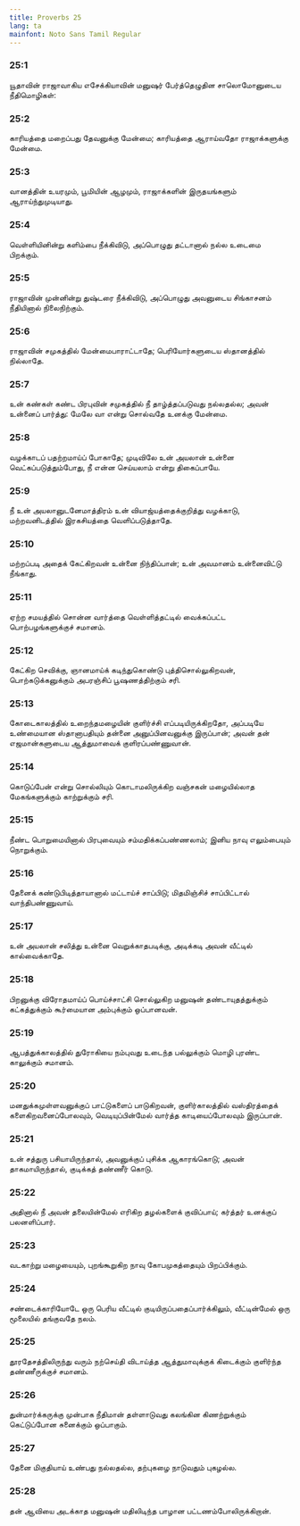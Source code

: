 ```yaml
---
title: Proverbs 25
lang: ta
mainfont: Noto Sans Tamil Regular
---
```


###  25:1

யூதாவின் ராஜாவாகிய எசேக்கியாவின் மனுஷர் பேர்த்தெழுதின சாலொமோனுடைய நீதிமொழிகள்:

###  25:2

காரியத்தை மறைப்பது தேவனுக்கு மேன்மை; காரியத்தை ஆராய்வதோ ராஜாக்களுக்கு மேன்மை.

###  25:3

வானத்தின் உயரமும், பூமியின் ஆழமும், ராஜாக்களின் இருதயங்களும் ஆராய்ந்துமுடியாது.

###  25:4

வெள்ளியினின்று களிம்பை நீக்கிவிடு, அப்பொழுது தட்டானால் நல்ல உடைமை பிறக்கும்.

###  25:5

ராஜாவின் முன்னின்று துஷ்டரை நீக்கிவிடு, அப்பொழுது அவனுடைய சிங்காசனம் நீதியினால் நிலைநிற்கும்.

###  25:6

ராஜாவின் சமுகத்தில் மேன்மைபாராட்டாதே; பெரியோர்களுடைய ஸ்தானத்தில் நில்லாதே.

###  25:7

உன் கண்கள் கண்ட பிரபுவின் சமுகத்தில் நீ தாழ்த்தப்படுவது நல்லதல்ல; அவன் உன்னைப் பார்த்து: மேலே வா என்று சொல்வதே உனக்கு மேன்மை.

###  25:8

வழக்காடப் பதற்றமாய்ப் போகாதே; முடிவிலே உன் அயலான் உன்னை வெட்கப்படுத்தும்போது, நீ என்ன செய்யலாம் என்று திகைப்பாயே.

###  25:9

நீ உன் அயலானுடனேமாத்திரம் உன் வியாஜ்யத்தைக்குறித்து வழக்காடு, மற்றவனிடத்தில் இரகசியத்தை வெளிப்படுத்தாதே.

###  25:10

மற்றப்படி அதைக் கேட்கிறவன் உன்னை நிந்திப்பான்; உன் அவமானம் உன்னைவிட்டு நீங்காது.

###  25:11

ஏற்ற சமயத்தில் சொன்ன வார்த்தை வெள்ளித்தட்டில் வைக்கப்பட்ட பொற்பழங்களுக்குச் சமானம்.

###  25:12

கேட்கிற செவிக்கு, ஞானமாய்க் கடிந்துகொண்டு புத்திசொல்லுகிறவன், பொற்கடுக்கனுக்கும் அபரஞ்சிப் பூஷணத்திற்கும் சரி.

###  25:13

கோடைகாலத்தில் உறைந்தமழையின் குளிர்ச்சி எப்படியிருக்கிறதோ, அப்படியே உண்மையான ஸ்தானாபதியும் தன்னை அனுப்பினவனுக்கு இருப்பான்; அவன் தன் எஜமான்களுடைய ஆத்துமாவைக் குளிரப்பண்ணுவான்.

###  25:14

கொடுப்பேன் என்று சொல்லியும் கொடாமலிருக்கிற வஞ்சகன் மழையில்லாத மேகங்களுக்கும் காற்றுக்கும் சரி.

###  25:15

நீண்ட பொறுமையினால் பிரபுவையும் சம்மதிக்கப்பண்ணலாம்; இனிய நாவு எலும்பையும் நொறுக்கும்.

###  25:16

தேனைக் கண்டுபிடித்தாயானால் மட்டாய்ச் சாப்பிடு; மிதமிஞ்சிச் சாப்பிட்டால் வாந்திபண்ணுவாய்.

###  25:17

உன் அயலான் சலித்து உன்னை வெறுக்காதபடிக்கு, அடிக்கடி அவன் வீட்டில் கால்வைக்காதே.

###  25:18

பிறனுக்கு விரோதமாய்ப் பொய்ச்சாட்சி சொல்லுகிற மனுஷன் தண்டாயுதத்துக்கும் கட்கத்துக்கும் கூர்மையான அம்புக்கும் ஒப்பானவன்.

###  25:19

ஆபத்துக்காலத்தில் துரோகியை நம்புவது உடைந்த பல்லுக்கும் மொழி புரண்ட காலுக்கும் சமானம்.

###  25:20

மனதுக்கமுள்ளவனுக்குப் பாட்டுகளைப் பாடுகிறவன், குளிர்காலத்தில் வஸ்திரத்தைக் களைகிறவனைப்போலவும், வெடியுப்பின்மேல் வார்த்த காடியைப்போலவும் இருப்பான்.

###  25:21

உன் சத்துரு பசியாயிருந்தால், அவனுக்குப் புசிக்க ஆகாரங்கொடு; அவன் தாகமாயிருந்தால், குடிக்கத் தண்ணீர் கொடு.

###  25:22

அதினால் நீ அவன் தலையின்மேல் எரிகிற தழல்களைக் குவிப்பாய்; கர்த்தர் உனக்குப் பலனளிப்பார்.

###  25:23

வடகாற்று மழையையும், புறங்கூறுகிற நாவு கோபமுகத்தையும் பிறப்பிக்கும்.

###  25:24

சண்டைக்காரியோடே ஒரு பெரிய வீட்டில் குடியிருப்பதைப்பார்க்கிலும், வீட்டின்மேல் ஒரு மூலையில் தங்குவதே நலம்.

###  25:25

தூரதேசத்திலிருந்து வரும் நற்செய்தி விடாய்த்த ஆத்துமாவுக்குக் கிடைக்கும் குளிர்ந்த தண்ணீருக்குச் சமானம்.

###  25:26

துன்மார்க்கருக்கு முன்பாக நீதிமான் தள்ளாடுவது கலங்கின கிணற்றுக்கும் கெட்டுப்போன சுனைக்கும் ஒப்பாகும்.

###  25:27

தேனை மிகுதியாய் உண்பது நல்லதல்ல, தற்புகழை நாடுவதும் புகழல்ல.

###  25:28

தன் ஆவியை அடக்காத மனுஷன் மதிலிடிந்த பாழான பட்டணம்போலிருக்கிறான்.

